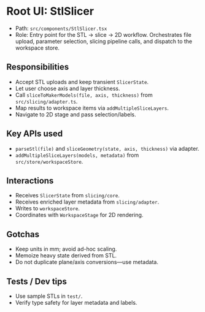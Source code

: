 # Root UI: StlSlicer

- Path: `src/components/StlSlicer.tsx`
- Role: Entry point for the STL → slice → 2D workflow. Orchestrates file upload, parameter selection, slicing pipeline calls, and dispatch to the workspace store.

## Responsibilities
- Accept STL uploads and keep transient `SlicerState`.
- Let user choose axis and layer thickness.
- Call `sliceToMakerModels(file, axis, thickness)` from `src/slicing/adapter.ts`.
- Map results to workspace items via `addMultipleSliceLayers`.
- Navigate to 2D stage and pass selection/labels.

## Key APIs used
- `parseStl(file)` and `sliceGeometry(state, axis, thickness)` via adapter.
- `addMultipleSliceLayers(models, metadata)` from `src/store/workspaceStore`.

## Interactions
- Receives `SlicerState` from `slicing/core`.
- Receives enriched layer metadata from `slicing/adapter`.
- Writes to `workspaceStore`.
- Coordinates with `WorkspaceStage` for 2D rendering.

## Gotchas
- Keep units in mm; avoid ad-hoc scaling.
- Memoize heavy state derived from STL.
- Do not duplicate plane/axis conversions—use metadata.

## Tests / Dev tips
- Use sample STLs in `test/`.
- Verify type safety for layer metadata and labels.
